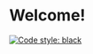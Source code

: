 # Welcome!

[![Code style: black](https://img.shields.io/badge/code%20style-black-000000.svg)](https://github.com/psf/black)

